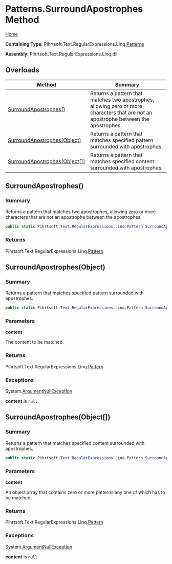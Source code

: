 # Patterns\.SurroundApostrophes Method

[Home](../../../../../../README.md)

**Containing Type**: Pihrtsoft\.Text\.RegularExpressions\.Linq\.[Patterns](../README.md)

**Assembly**: Pihrtsoft\.Text\.RegularExpressions\.Linq\.dll

## Overloads

| Method | Summary |
| ------ | ------- |
| [SurroundApostrophes()](#Pihrtsoft_Text_RegularExpressions_Linq_Patterns_SurroundApostrophes) | Returns a pattern that matches two apostrophes, allowing zero or more characters that are not an apostrophe between the apostrophes\. |
| [SurroundApostrophes(Object)](#Pihrtsoft_Text_RegularExpressions_Linq_Patterns_SurroundApostrophes_System_Object_) | Returns a pattern that matches specified pattern surrounded with apostrophes\. |
| [SurroundApostrophes(Object\[\])](#Pihrtsoft_Text_RegularExpressions_Linq_Patterns_SurroundApostrophes_System_Object___) | Returns a pattern that matches specified content surrounded with apostrophes\. |

## SurroundApostrophes\(\) <a name="Pihrtsoft_Text_RegularExpressions_Linq_Patterns_SurroundApostrophes"></a>

### Summary

Returns a pattern that matches two apostrophes, allowing zero or more characters that are not an apostrophe between the apostrophes\.

```csharp
public static Pihrtsoft.Text.RegularExpressions.Linq.Pattern SurroundApostrophes()
```

### Returns

Pihrtsoft\.Text\.RegularExpressions\.Linq\.[Pattern](../../Pattern/README.md)

## SurroundApostrophes\(Object\) <a name="Pihrtsoft_Text_RegularExpressions_Linq_Patterns_SurroundApostrophes_System_Object_"></a>

### Summary

Returns a pattern that matches specified pattern surrounded with apostrophes\.

```csharp
public static Pihrtsoft.Text.RegularExpressions.Linq.Pattern SurroundApostrophes(object content)
```

### Parameters

**content**

The content to be matched\.

### Returns

Pihrtsoft\.Text\.RegularExpressions\.Linq\.[Pattern](../../Pattern/README.md)

### Exceptions

System\.[ArgumentNullException](https://docs.microsoft.com/en-us/dotnet/api/system.argumentnullexception)

**content** is `null`\.

## SurroundApostrophes\(Object\[\]\) <a name="Pihrtsoft_Text_RegularExpressions_Linq_Patterns_SurroundApostrophes_System_Object___"></a>

### Summary

Returns a pattern that matches specified content surrounded with apostrophes\.

```csharp
public static Pihrtsoft.Text.RegularExpressions.Linq.Pattern SurroundApostrophes(params object[] content)
```

### Parameters

**content**

An object array that contains zero or more patterns any one of which has to be matched\.

### Returns

Pihrtsoft\.Text\.RegularExpressions\.Linq\.[Pattern](../../Pattern/README.md)

### Exceptions

System\.[ArgumentNullException](https://docs.microsoft.com/en-us/dotnet/api/system.argumentnullexception)

**content** is `null`\.

